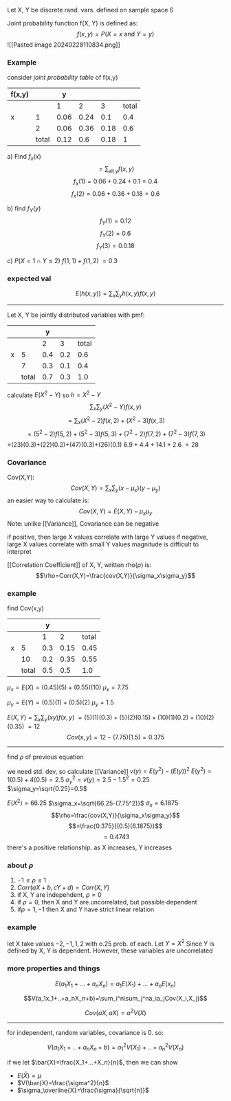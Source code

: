 
Let X, Y be discrete rand. vars. defined on sample space S

Joint probability function f(X, Y) is defined as:
$$f(x,y)=P(X=x \text{ and }Y=y)$$
![[Pasted image 20240228110834.png]]

### Example

consider *joint probability table* of f(x,y)

| f(x,y) |       | y    |      |      |       |
| ------ | ----- | ---- | ---- | ---- | ----- |
|        |       | 1    | 2    | 3    | total |
| x      | 1     | 0.06 | 0.24 | 0.1  | 0.4   |
|        | 2     | 0.06 | 0.36 | 0.18 | 0.6   |
|        | total | 0.12 | 0.6  | 0.18 | 1     |

a) Find  $f_x(x)$
$$=\sum_\text{all y}f(x,y)$$
$$f_x(1)=0.06+0.24+0.1=0.4$$
 $$f_x(2)=0.06+0.36+0.18=0.6$$

b) find $f_Y(y)$
$$f_Y(1)=0.12$$
$$f_Y(2)=0.6$$
$$f_Y(3)=0.0.18$$

c) $P(X=1\cap{}Y\leq2)$
$f(1,1)+f(1,2)$
$=0.3$
### expected val
$$E(h(x,y))=\sum_x\sum_yh(x,y)f(x,y)$$
___
Let X, Y be jointly distributed variables with pmf:

|     |       | y   |     |       |
| --- | ----- | --- | --- | ----- |
|     |       | 2   | 3   | total |
| x   | 5     | 0.4 | 0.2 | 0.6   |
|     | 7     | 0.3 | 0.1 | 0.4   |
|     | total | 0.7 | 0.3 | 1.0   |
calculate $E(X^2-Y)$ 
so $h=X^2-Y$
$$\sum_x\sum_y(X^2-Y)f(x,y)$$
 $$=\sum_x(X^2-2)f(x,2)+(X^2-3)f(x,3)$$
 $$=(5^2-2)f(5,2)+(5^2-3)f(5,3)+(7^2-2)f(7,2)+(7^2-3)f(7,3)$$
 =(23)(0.3)+(22)(0.2)+(47)(0.3)+(26)(0.1)
 $6.9+4.4+14.1+2.6$
 $=28$
### Covariance
Cov(X,Y):
$$Cov(X,Y)=\sum_x\sum_y(x-\mu_x)(y-\mu_y)$$
an easier way to calculate is:
$$Cov(X,Y)=E(X,Y)-\mu_x\mu_y$$
Note: unlike [[Variance]], Covariance can be negative

if positive, then large X values correlate with large Y values
if negative, large X values correlate with small Y values
magnitude is difficult to interpret

[[Correlation Coefficient]] of X, Y, written rho($\rho$) is:
$$\rho=Corr(X,Y)=\frac{cov(X,Y)}{\sigma_x\sigma_y}$$

### example
find Cov(x,y)

|     |       | y   |      |       |
| --- | ----- | --- | ---- | ----- |
|     |       | 1   | 2    | total |
| x   | 5     | 0.3 | 0.15 | 0.45  |
|     | 10    | 0.2 | 0.35 | 0.55  |
|     | total | 0.5 | 0.5  | 1.0   |
$\mu_x=E(X)=(0.45)(5)+(0.55)(10)$
$\mu_x=7.75$ 

$\mu_y=E(Y)=(0.5)(1)+(0.5)(2)$
$\mu_y=1.5$

$E(X,Y)=\sum_x\sum_y(xy)f(x,y)$
$=(5)(1)(0.3)+(5)(2)(0.15)+(10)(1)(0.2)+(10)(2)(0.35)$
$=12$
$$Cov(x,y)=12-(7.75)(1.5)=0.375$$
___
find $\rho$ of previous equation

we need std. dev, so calculate [[Variance]]
$v(y)=E(y^2)-(E(y))^2$
$E(y^2)=1(0.5)+4(0.5)=2.5$
$\sigma_y^2=v(y)=2.5-1.5^2=0.25$
$\sigma_y=\sqrt{0.25}=0.5$

$E(X^2)=66.25$
$\sigma_x=\sqrt{66.25-(7.75^2)}$
$\sigma_x=6.1875$
$$\rho=\frac{cov(X,Y)}{\sigma_x\sigma_y}$$
$$=\frac{0.375}{(0.5)(6.1875)}$$
$$=0.4743$$
there's a positive relationship. as X increases, Y increases

### about $\rho$
1. $-1\leq\rho\leq1$
2. $Corr(aX+b,cY+d)=Corr(X,Y)$
3. if X, Y are independent, $\rho=0$
4. if $\rho=0$, then X and Y are uncorrelated, but possible dependent
5. if$\rho=1,-1$ then X and Y have strict linear relation

### example

let X take values $-2, -1, 1, 2$ with o.25 prob. of each.
Let $Y=X^2$
Since Y is defined by X, Y is dependent.
However, these variables are uncorrelated
### more properties and things

$$E(a_1X_1+...+a_nX_n)=a_1E(X_1)+...+a_nE(x_n)$$

$$V(a_1x_1+..+a_nX_n+b)=\sum_i^n\sum_j^na_ia_jCov(X_i,X_j)$$

$$Cov(aX,aX)=a^2V(X)$$
___
for independent, random variables, covariance is 0. so:

$$V(a_1X_1+..+a_nX_n+b)=a_1^2V(X_1)+..+a_n^2V(X_n)$$

if we let $\bar{X}=\frac{X_1+...+X_n}{n}$, then we can show
- $E(\bar{X})=\mu$
- $V(\bar{X}=\frac{\sigma^2}{n}$
- $\sigma_\overline{X}=\frac{\sigma}{\sqrt{n}}$

